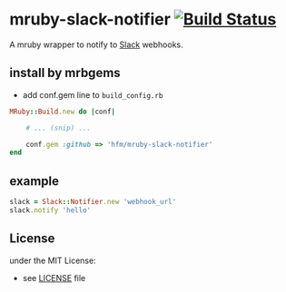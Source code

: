 # mruby-slack-notifier [![Build Status](https://travis-ci.org/hfm/mruby-slack-notifier.svg?branch=master)](https://travis-ci.org/hfm/mruby-slack-notifier)

A mruby wrapper to notify to [Slack](https://slack.com) webhooks.

## install by mrbgems

- add conf.gem line to `build_config.rb`


```ruby
MRuby::Build.new do |conf|

    # ... (snip) ...

    conf.gem :github => 'hfm/mruby-slack-notifier'
end
```

## example

```ruby
slack = Slack::Notifier.new 'webhook_url'
slack.notify 'hello'
```

## License
under the MIT License:
- see [LICENSE](./LICENSE) file
